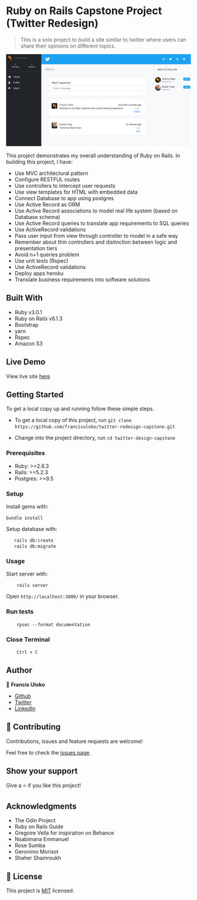 # Ruby on Rails Capstone Project (Twitter Redesign)

> This is a solo project to build a site similar to twitter where users can share their opinions on different topics.

![](./app/assets/images/screenshot.png)

This project demonstrates my overall understanding of Ruby on Rails. In building this project, I have:

- Use MVC architectural pattern
- Configure RESTFUL routes
- Use controllers to intercept user requests
- Use view templates for HTML with embedded data
- Connect Database to app using postgres
- Use Active Record as ORM
- Use Active Record associations to model real life system (based on Database schema)
- Use Active Record queries to translate app requirements to SQL queries
- Use ActiveRecord validations
- Pass user input from view through controller to model in a safe way
- Remember about thin controllers and distinction between logic and presentation tiers
- Avoid n+1 queries problem
- Use unit tests (Rspec)
- Use ActiveRecord validations
- Deploy apps heroku
- Translate business requirements into software solutions

## Built With

- Ruby v3.0.1
- Ruby on Rails v6.1.3
- Bootstrap
- yarn
- Rspec
- Amazon S3

## Live Demo

View live site [here](https://twitter-redesign-capstone.herokuapp.com/)

## Getting Started

To get a local copy up and running follow these simple steps.

- To get a local copy of this project, run
`git clone https://github.com/francisuloko/twitter-redesign-capstone.git`

- Change into the project directory, run
`cd twitter-design-capstone`

### Prerequisites

- Ruby: >=2.6.3
- Rails: >=5.2.3
- Postgres: >=9.5

### Setup

Install gems with:

```
bundle install
```

Setup database with:

```
   rails db:create
   rails db:migrate
```

### Usage

Start server with:

```
    rails server
```

Open `http://localhost:3000/` in your browser.

### Run tests

```
    rpsec --format documentation
```

### Close Terminal

```
    Ctrl + C
```

## Author

👤 **Francis Uloko**

- [Github](https://github.com/francisuloko)
- [Twitter](https://twitter.com/francisuloko)
- [LinkedIn](https://linkedin.com/in/francisuloko)

## 🤝 Contributing

Contributions, issues and feature requests are welcome!

Feel free to check the [issues page](https://github.com/francisuloko/opinions/issues).

## Show your support

Give a ⭐️ if you like this project!

## Acknowledgments

- The Odin Project
- Ruby on Rails Guide
- Gregoire Vella for inspiration on Behance
- Nsabimana Emmanuel
- Rose Sumba
- Geronimo Morisot
- Shaher Shamroukh

## 📝 License

This project is [MIT](https://mit-license.org) licensed.
